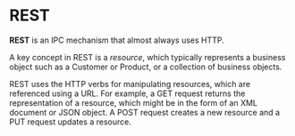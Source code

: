 # REST

**REST** is an IPC mechanism that almost always uses HTTP.

A key concept in REST is a *resource*, which typically represents a business object such as a Customer or Product, or a collection of business objects.

REST uses the HTTP verbs for manipulating resources, which are referenced using a URL. For example, a GET request returns the representation of a resource, which might be in the form of an XML document or JSON object. A POST request creates a new resource and a PUT request updates a resource.
